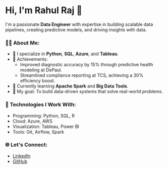 # Hi, I'm Rahul Raj 👋

I'm a passionate **Data Engineer** with expertise in building scalable data pipelines, creating predictive models, and driving insights with data.  

### 👩‍💻 About Me:
- 🚀 I specialize in **Python**, **SQL**, **Azure**, and **Tableau**.
- 🏅 Achievements:
  - Improved diagnostic accuracy by 15% through predictive health modeling at DePaul.
  - Streamlined compliance reporting at TCS, achieving a 30% efficiency boost.
- 🌱 Currently learning **Apache Spark** and **Big Data Tools**.
- 🎯 My goal: To build data-driven systems that solve real-world problems.

### 🔧 Technologies I Work With:
- Programming: Python, SQL, R
- Cloud: Azure, AWS
- Visualization: Tableau, Power BI
- Tools: Git, Airflow, Spark

### 🌐 Let's Connect:
- [LinkedIn](https://linkedin.com/in/yourprofile)  
- [GitHub](https://github.com/Theglassofdata)

<!--
**Theglassofdata/Theglassofdata** is a ✨ _special_ ✨ repository because its `README.md` (this file) appears on your GitHub profile.

Here are some ideas to get you started:

- 🔭 I’m currently working on ...
- 🌱 I’m currently learning ...
- 👯 I’m looking to collaborate on ...
- 🤔 I’m looking for help with ...
- 💬 Ask me about ...
- 📫 How to reach me: ...
- 😄 Pronouns: ...
- ⚡ Fun fact: ...
-->
